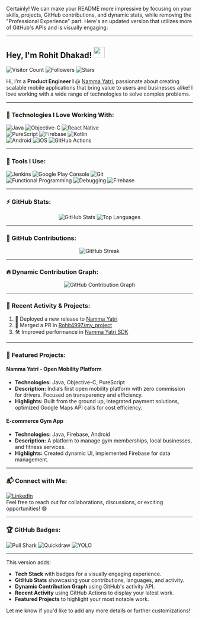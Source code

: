 Certainly! We can make your README more impressive by focusing on your skills, projects, GitHub contributions, and dynamic stats, while removing the "Professional Experience" part. Here's an updated version that utilizes more of GitHub's APIs and is visually engaging:

---

## Hey, I'm Rohit Dhakad! <img src="https://media.giphy.com/media/hvRJCLFzcasrR4ia7z/giphy.gif" width="30px">

![Visitor Count](https://komarev.com/ghpvc/?username=Rohit4997&color=green&style=for-the-badge) ![Followers](https://img.shields.io/github/followers/Rohit4997?label=Followers&style=for-the-badge) ![Stars](https://img.shields.io/github/stars/Rohit4997?affiliations=OWNER&style=for-the-badge)  

Hi, I’m a **Product Engineer I** @ [Namma Yatri](https://nammayatri.in/), passionate about creating scalable mobile applications that bring value to users and businesses alike! I love working with a wide range of technologies to solve complex problems.

---

### 🚀 **Technologies I Love Working With:**

![Java](https://img.shields.io/badge/-Java-orange?style=for-the-badge&logo=java) ![Objective-C](https://img.shields.io/badge/-Objective--C-blue?style=for-the-badge&logo=apple) ![React Native](https://img.shields.io/badge/-React%20Native-61DAFB?style=for-the-badge&logo=react)  
![PureScript](https://img.shields.io/badge/-PureScript-purple?style=for-the-badge&logo=haskell) ![Firebase](https://img.shields.io/badge/-Firebase-FFCA28?style=for-the-badge&logo=firebase) ![Kotlin](https://img.shields.io/badge/-Kotlin-0095D5?style=for-the-badge&logo=kotlin)  
![Android](https://img.shields.io/badge/-Android-green?style=for-the-badge&logo=android) ![iOS](https://img.shields.io/badge/-iOS-black?style=for-the-badge&logo=apple) ![GitHub Actions](https://img.shields.io/badge/-GitHub%20Actions-blue?style=for-the-badge&logo=github-actions)  

---

### 🧰 **Tools I Use:**

![Jenkins](https://img.shields.io/badge/-Jenkins-black?style=for-the-badge&logo=jenkins) ![Google Play Console](https://img.shields.io/badge/-Google%20Play%20Console-blue?style=for-the-badge&logo=google-play) ![Git](https://img.shields.io/badge/-Git-F05032?style=for-the-badge&logo=git)  
![Functional Programming](https://img.shields.io/badge/-Functional%20Programming-orange?style=for-the-badge&logo=haskell) ![Debugging](https://img.shields.io/badge/-Debugging-red?style=for-the-badge&logo=bug) ![Firebase](https://img.shields.io/badge/-Firebase-yellow?style=for-the-badge&logo=firebase)

---

### ⚡️ **GitHub Stats:**

<p align="center">
  <img src="https://github-readme-stats.vercel.app/api?username=Rohit4997&show_icons=true&theme=tokyonight&count_private=true&hide_border=true" alt="GitHub Stats" />
  <img src="https://github-readme-stats.vercel.app/api/top-langs/?username=Rohit4997&langs_count=8&layout=compact&theme=tokyonight&hide_border=true" alt="Top Languages" />
</p>

---

### 🎯 **GitHub Contributions:**

<p align="center">
  <img src="https://github-readme-streak-stats.herokuapp.com?user=Rohit4997&theme=tokyonight&hide_border=true" alt="GitHub Streak" />
</p>

---

### 🔥 **Dynamic Contribution Graph:**

<p align="center">
  <img src="https://github-readme-activity-graph.cyclic.app/graph?username=Rohit4997&bg_color=1F222E&color=F85D7F&line=F85D7F&point=FFFFFF&hide_border=true" alt="GitHub Contribution Graph" />
</p>

---

### 🌟 **Recent Activity & Projects:**

<!--START_SECTION:activity-->
1. 🚀 Deployed a new release to [Namma Yatri](https://github.com/Rohit4997/nammayatri)
2. 🎉 Merged a PR in [Rohit4997/my_project](https://github.com/Rohit4997/my_project)
3. 🛠 Improved performance in [Namma Yatri SDK](https://github.com/Rohit4997/nammayatri-sdk)
<!--END_SECTION:activity-->

---

### 🔨 **Featured Projects:**

#### **Namma Yatri - Open Mobility Platform**
- **Technologies:** Java, Objective-C, PureScript
- **Description:** India’s first open mobility platform with zero commission for drivers. Focused on transparency and efficiency.
- **Highlights:** Built from the ground up, integrated payment solutions, optimized Google Maps API calls for cost efficiency.

#### **E-commerce Gym App**
- **Technologies:** Java, Firebase, Android
- **Description:** A platform to manage gym memberships, local businesses, and fitness services.
- **Highlights:** Created dynamic UI, implemented Firebase for data management.

---

### 📬 **Connect with Me:**

<a href="https://www.linkedin.com/in/rohit-4997/"><img src="https://img.shields.io/badge/-LinkedIn-blue?style=for-the-badge&logo=linkedin" alt="LinkedIn"/></a>  
Feel free to reach out for collaborations, discussions, or exciting opportunities! 😄

---

### 🏆 **GitHub Badges:**

![Pull Shark](https://img.shields.io/badge/-Pull%20Shark-brightgreen?style=for-the-badge&logo=github) ![Quickdraw](https://img.shields.io/badge/-Quickdraw-yellow?style=for-the-badge&logo=github) ![YOLO](https://img.shields.io/badge/-YOLO-blue?style=for-the-badge&logo=github)

---

This version adds:

- **Tech Stack** with badges for a visually engaging experience.
- **GitHub Stats** showcasing your contributions, languages, and activity.
- **Dynamic Contribution Graph** using GitHub's activity API.
- **Recent Activity** using GitHub Actions to display your latest work.
- **Featured Projects** to highlight your most notable work.

Let me know if you'd like to add any more details or further customizations!
